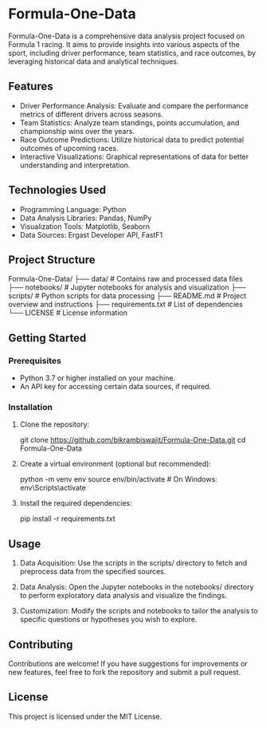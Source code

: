 Formula-One-Data
================

Formula-One-Data is a comprehensive data analysis project focused on Formula 1 racing. 
It aims to provide insights into various aspects of the sport, including driver performance, 
team statistics, and race outcomes, by leveraging historical data and analytical techniques.

Features
--------
- Driver Performance Analysis: Evaluate and compare the performance metrics of different drivers across seasons.
- Team Statistics: Analyze team standings, points accumulation, and championship wins over the years.
- Race Outcome Predictions: Utilize historical data to predict potential outcomes of upcoming races.
- Interactive Visualizations: Graphical representations of data for better understanding and interpretation.

Technologies Used
-----------------
- Programming Language: Python
- Data Analysis Libraries: Pandas, NumPy
- Visualization Tools: Matplotlib, Seaborn
- Data Sources: Ergast Developer API, FastF1

Project Structure
-----------------
Formula-One-Data/
├── data/                   # Contains raw and processed data files
├── notebooks/              # Jupyter notebooks for analysis and visualization
├── scripts/                # Python scripts for data processing
├── README.md               # Project overview and instructions
├── requirements.txt        # List of dependencies
└── LICENSE                 # License information

Getting Started
---------------
### Prerequisites
- Python 3.7 or higher installed on your machine.
- An API key for accessing certain data sources, if required.

### Installation

1. Clone the repository:

   git clone https://github.com/bikrambiswajit/Formula-One-Data.git
   cd Formula-One-Data

2. Create a virtual environment (optional but recommended):

   python -m venv env
   source env/bin/activate  # On Windows: env\Scripts\activate

3. Install the required dependencies:

   pip install -r requirements.txt

Usage
-----
1. Data Acquisition: Use the scripts in the scripts/ directory to fetch and preprocess data from the specified sources.

2. Data Analysis: Open the Jupyter notebooks in the notebooks/ directory to perform exploratory data analysis and visualize the findings.

3. Customization: Modify the scripts and notebooks to tailor the analysis to specific questions or hypotheses you wish to explore.

Contributing
------------
Contributions are welcome! If you have suggestions for improvements or new features, feel free to fork the repository and submit a pull request.

License
-------
This project is licensed under the MIT License.
